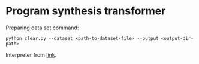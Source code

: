 # Program synthesis transformer

Preparing data set command:
```
python clear.py --dataset <path-to-dataset-file> --output <output-dir-path>
```

Interpreter from [link](https://github.com/nearai/program_synthesis).